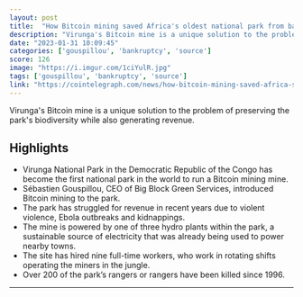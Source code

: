 ```yaml
---
layout: post
title:  "How Bitcoin mining saved Africa's oldest national park from bankruptcy"
description: "Virunga's Bitcoin mine is a unique solution to the problem of preserving the park's biodiversity while also generating revenue."
date: "2023-01-31 10:09:45"
categories: ['gouspillou', 'bankruptcy', 'source']
score: 126
image: "https://i.imgur.com/1ciYulR.jpg"
tags: ['gouspillou', 'bankruptcy', 'source']
link: "https://cointelegraph.com/news/how-bitcoin-mining-saved-africa-s-oldest-national-park-from-bankruptcy?utm_medium=referral&amp;utm_source=coinstats"
---
```


Virunga's Bitcoin mine is a unique solution to the problem of preserving the park's biodiversity while also generating revenue.

## Highlights

- Virunga National Park in the Democratic Republic of the Congo has become the first national park in the world to run a Bitcoin mining mine.
- Sébastien Gouspillou, CEO of Big Block Green Services, introduced Bitcoin mining to the park.
- The park has struggled for revenue in recent years due to violent violence, Ebola outbreaks and kidnappings.
- The mine is powered by one of three hydro plants within the park, a sustainable source of electricity that was already being used to power nearby towns.
- The site has hired nine full-time workers, who work in rotating shifts operating the miners in the jungle.
- Over 200 of the park’s rangers or rangers have been killed since 1996.

---
